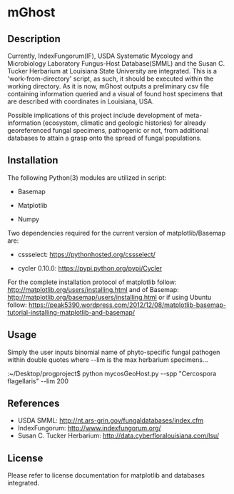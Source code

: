 # mGhost

Description
-----------
Currently, IndexFungorum(IF), USDA Systematic Mycology and Microbiology Laboratory Fungus-Host Database(SMML) and the Susan C. Tucker Herbarium at Louisiana State University are integrated. This is a 'work-from-directory' script, as such, it should be executed within the working directory. As it is now, mGhost outputs a preliminary csv file containing information queried and a visual of found host specimens that are described with coordinates in Louisiana, USA.

Possible implications of this project include development of meta-information (ecosystem, climatic and geologic histories) for already georeferenced fungal specimens, pathogenic or not, from additional databases to attain a grasp onto the spread of fungal populations.

Installation
------------
The following Python(3) modules are utilized in script:

- Basemap

- Matplotlib

- Numpy

Two dependencies required for the current version of matplotlib/Basemap are:

- cssselect: https://pythonhosted.org/cssselect/

- cycler 0.10.0: https://pypi.python.org/pypi/Cycler

For the complete installation protocol of matplotlib follow: http://matplotlib.org/users/installing.html
and of Basemap: http://matplotlib.org/basemap/users/installing.html
or if using Ubuntu follow: https://peak5390.wordpress.com/2012/12/08/matplotlib-basemap-tutorial-installing-matplotlib-and-basemap/

Usage
-----
Simply the user inputs binomial name of phyto-specific fungal pathogen within double quotes where --lim is the max herbarium specimens...

:~/Desktop/progproject$ python mycosGeoHost.py --spp "Cercospora flagellaris" --lim 200
 
References
----------
- USDA SMML: http://nt.ars-grin.gov/fungaldatabases/index.cfm
- IndexFungorum: http://www.indexfungorum.org/
- Susan C. Tucker Herbarium: http://data.cyberfloralouisiana.com/lsu/

License
-------
Please refer to license documentation for matplotlib and databases integrated.
